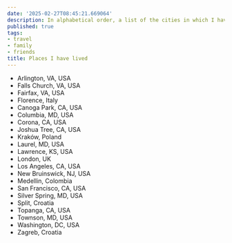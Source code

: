 ```yaml
---
date: '2025-02-27T08:45:21.669064'
description: In alphabetical order, a list of the cities in which I have dwelled in for over a month.
published: true
tags:
- travel
- family
- friends
title: Places I have lived
---
```


- Arlington, VA, USA
- Falls Church, VA, USA
- Fairfax, VA, USA
- Florence, Italy
- Canoga Park, CA, USA
- Columbia, MD, USA
- Corona, CA, USA
- Joshua Tree, CA, USA
- Kraków, Poland
- Laurel, MD, USA
- Lawrence, KS, USA
- London, UK
- Los Angeles, CA, USA
- New Bruinswick, NJ, USA
- Medellin, Colombia
- San Francisco, CA, USA
- Silver Spring, MD, USA
- Split, Croatia
- Topanga, CA, USA
- Townson, MD, USA
- Washington, DC, USA
- Zagreb, Croatia